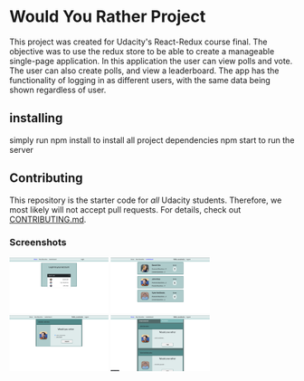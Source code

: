 # Would You Rather Project

This project was created for Udacity's React-Redux course final.  The objective was to
use the redux store to be able to create a manageable single-page application.
In this application the user can view polls and vote.  The user can also create polls, and view a
leaderboard. The app has the functionality of logging in as different users, with the same data being
shown regardless of user.

## installing
simply run npm install to install all project dependencies
npm start to run the server

## Contributing

This repository is the starter code for *all* Udacity students. Therefore, we most likely will not accept pull requests. For details, check out [CONTRIBUTING.md](https://github.com/udacity/reactnd-project-would-you-rather-starter/blob/master/CONTRIBUTING.md).


### Screenshots
<img src="./imgs/screen1.png" alt="screenshot1" width="175"/>
<img src="./imgs/screen2.png" alt="screenshot2" width="175"/>
<img src="./imgs/screen3.png" alt="screenshot3" width="175"/>
<img src="./imgs/screen4.png" alt="screenshot4" width="175"/>
